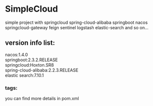 # SimpleCloud
simple project with springcloud spring-cloud-alibaba springboot nacos springcloud-gateway feign sentinel logstash elastic-search and so on...

## version info list:  
nacos:1.4.0  
springboot:2.3.2.RELEASE  
springcloud:Hoxton.SR8  
spring-cloud-alibaba:2.2.3.RELEASE  
elastic search:7.10.1  

### tags:
you can find more details in pom.xml
